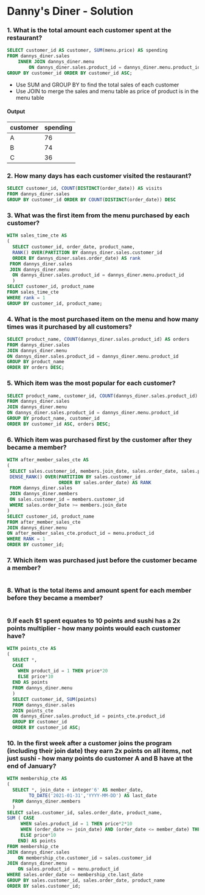 # Danny's Diner - Solution

### 1. What is the total amount each customer spent at the restaurant?

````sql
SELECT customer_id AS customer, SUM(menu.price) AS spending
FROM dannys_diner.sales 
	INNER JOIN dannys_diner.menu
    	ON dannys_diner.sales.product_id = dannys_diner.menu.product_id
GROUP BY customer_id ORDER BY customer_id ASC;
````
- Use SUM and GROUP BY to find the total sales of each customer
- Use JOIN to merge the sales and menu table as price of product is in the menu table

#### Output
| customer | spending |
| -------- | -------- |
| A        | 76       |
| B        | 74       |
| C        | 36       |



### 2. How many days has each customer visited the restaurant?

````sql
SELECT customer_id, COUNT(DISTINCT(order_date)) AS visits
FROM dannys_diner.sales
GROUP BY customer_id ORDER BY COUNT(DISTINCT(order_date)) DESC
````


### 3. What was the first item from the menu purchased by each customer?

````sql
WITH sales_time_cte AS
(
  SELECT customer_id, order_date, product_name,
  RANK() OVER(PARTITION BY dannys_diner.sales.customer_id
  ORDER BY dannys_diner.sales.order_date) AS rank
 FROM dannys_diner.sales
 JOIN dannys_diner.menu 
  ON dannys_diner.sales.product_id = dannys_diner.menu.product_id
  )
SELECT customer_id, product_name
FROM sales_time_cte
WHERE rank = 1
GROUP BY customer_id, product_name;
````

### 4. What is the most purchased item on the menu and how many times was it purchased by all customers?

````sql
SELECT product_name, COUNT(dannys_diner.sales.product_id) AS orders 
FROM dannys_diner.sales
JOIN dannys_diner.menu
ON dannys_diner.sales.product_id = dannys_diner.menu.product_id
GROUP BY product_name
ORDER BY orders DESC;
````

### 5. Which item was the most popular for each customer?

````sql
SELECT product_name, customer_id, COUNT(dannys_diner.sales.product_id) AS orders 
FROM dannys_diner.sales
JOIN dannys_diner.menu
ON dannys_diner.sales.product_id = dannys_diner.menu.product_id
GROUP BY product_name, customer_id
ORDER BY customer_id ASC, orders DESC;
````

### 6. Which item was purchased first by the customer after they became a member?

````sql
WITH after_member_sales_cte AS
(
 SELECT sales.customer_id, members.join_date, sales.order_date, sales.product_id,
 DENSE_RANK() OVER(PARTITION BY sales.customer_id 
                   ORDER BY sales.order_date) AS RANK
 FROM dannys_diner.sales
 JOIN dannys_diner.members 
 ON sales.customer_id = members.customer_id
 WHERE sales.order_Date >= members.join_date
) 
SELECT customer_id, product_name
FROM after_member_sales_cte
JOIN dannys_diner.menu
ON after_member_sales_cte.product_id = menu.product_id
WHERE RANK = 1
ORDER BY customer_id;
````

### 7. Which item was purchased just before the customer became a member?

````sql

````

### 8. What is the total items and amount spent for each member before they became a member?

````sql

````

### 9.If each $1 spent equates to 10 points and sushi has a 2x points multiplier - how many points would each customer have?

````sql
WITH points_cte AS 
(
  SELECT *,
  CASE 
  	WHEN product_id = 1 THEN price*20
  	ELSE price*10
  END AS points
  FROM dannys_diner.menu
  )
  SELECT customer_id, SUM(points)
  FROM dannys_diner.sales
  JOIN points_cte
  ON dannys_diner.sales.product_id = points_cte.product_id
  GROUP BY customer_id
  ORDER BY customer_id ASC;
````

### 10. In the first week after a customer joins the program (including their join date) they earn 2x points on all items, not just sushi - how many points do customer A and B have at the end of January?

````sql
WITH membership_cte AS
(
  SELECT *, join_date + integer'6' AS member_date,
  		TO_DATE('2021-01-31','YYYY-MM-DD') AS last_date
  FROM dannys_diner.members
  )
SELECT sales.customer_id, sales.order_date, product_name,
SUM ( CASE
     WHEN sales.product_id = 1 THEN price*2*10
     WHEN (order_date >= join_date) AND (order_date <= member_date) THEN price*2*10
     ELSE price*10 
    END) AS points
FROM membership_cte
JOIN dannys_diner.sales
	ON membership_cte.customer_id = sales.customer_id
JOIN dannys_diner.menu
	ON sales.product_id = menu.product_id
WHERE sales.order_date <= membership_cte.last_date
GROUP BY sales.customer_id, sales.order_date, product_name
ORDER BY sales.customer_id;
````
